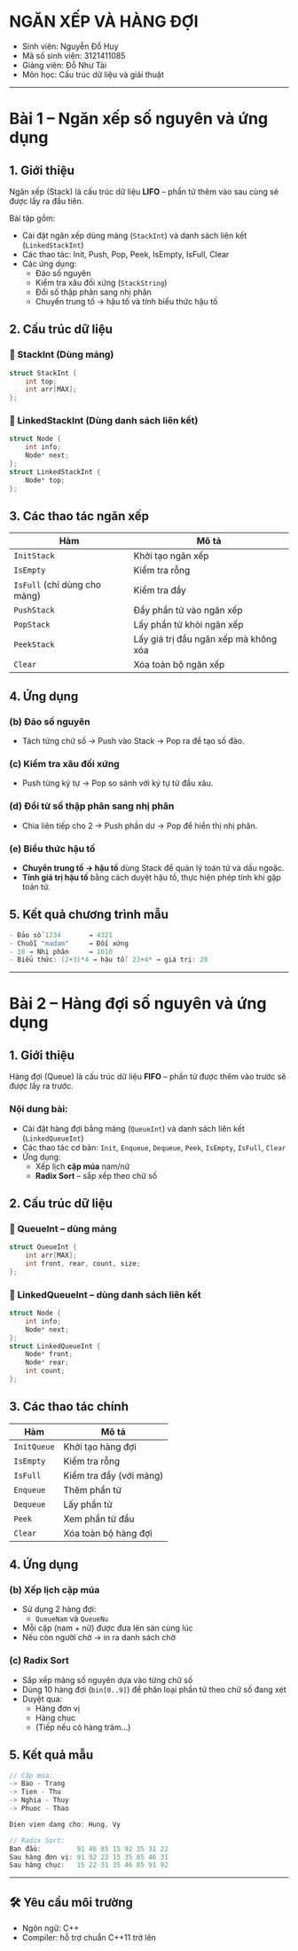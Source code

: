 # NGĂN XẾP VÀ HÀNG ĐỢI
- Sinh viên: Nguyễn Đỗ Huy
- Mã số sinh viên: 3121411085
- Giảng viên: Đỗ Như Tài
- Môn học: Cấu trúc dữ liệu và giải thuật

---

# Bài 1 – Ngăn xếp số nguyên và ứng dụng
## 1. Giới thiệu
Ngăn xếp (Stack) là cấu trúc dữ liệu **LIFO** – phần tử thêm vào sau cùng sẽ được lấy ra đầu tiên.

Bài tập gồm:
- Cài đặt ngăn xếp dùng mảng (`StackInt`) và danh sách liên kết (`LinkedStackInt`)
- Các thao tác: Init, Push, Pop, Peek, IsEmpty, IsFull, Clear
- Các ứng dụng:
  - Đảo số nguyên
  - Kiểm tra xâu đối xứng (`StackString`)
  - Đổi số thập phân sang nhị phân
  - Chuyển trung tố → hậu tố và tính biểu thức hậu tố

## 2. Cấu trúc dữ liệu
### 🔹 StackInt (Dùng mảng)
```cpp
struct StackInt {
    int top;
    int arr[MAX];
};
```

### 🔹 LinkedStackInt (Dùng danh sách liên kết)
```cpp
struct Node {
    int info;
    Node* next;
};
struct LinkedStackInt {
    Node* top;
};
```

## 3. Các thao tác ngăn xếp
| Hàm | Mô tả |
|-----|------|
| `InitStack` | Khởi tạo ngăn xếp |
| `IsEmpty` | Kiểm tra rỗng |
| `IsFull` (chỉ dùng cho mảng) | Kiểm tra đầy |
| `PushStack` | Đẩy phần tử vào ngăn xếp |
| `PopStack` | Lấy phần tử khỏi ngăn xếp |
| `PeekStack` | Lấy giá trị đầu ngăn xếp mà không xóa |
| `Clear` | Xóa toàn bộ ngăn xếp |

## 4. Ứng dụng
### (b) Đảo số nguyên
- Tách từng chữ số → Push vào Stack → Pop ra để tạo số đảo.

### (c) Kiểm tra xâu đối xứng
- Push từng ký tự → Pop so sánh với ký tự từ đầu xâu.

### (d) Đổi từ số thập phân sang nhị phân
- Chia liên tiếp cho 2 → Push phần dư → Pop để hiển thị nhị phân.

### (e) Biểu thức hậu tố
- **Chuyển trung tố → hậu tố** dùng Stack để quản lý toán tử và dấu ngoặc.
- **Tính giá trị hậu tố** bằng cách duyệt hậu tố, thực hiện phép tính khi gặp toán tử.

## 5. Kết quả chương trình mẫu
```cpp
- Đảo số 1234       → 4321
- Chuỗi "madam"     → Đối xứng
- 10 → Nhị phân     → 1010
- Biểu thức: (2+3)*4 → hậu tố: 23+4* → giá trị: 20
```

---

# Bài 2 – Hàng đợi số nguyên và ứng dụng
## 1. Giới thiệu
Hàng đợi (Queue) là cấu trúc dữ liệu **FIFO** – phần tử được thêm vào trước sẽ được lấy ra trước.

### Nội dung bài:
- Cài đặt hàng đợi bằng mảng (`QueueInt`) và danh sách liên kết (`LinkedQueueInt`)
- Các thao tác cơ bản: `Init`, `Enqueue`, `Dequeue`, `Peek`, `IsEmpty`, `IsFull`, `Clear`
- Ứng dụng:
  - Xếp lịch **cặp múa** nam/nữ
  - **Radix Sort** – sắp xếp theo chữ số

## 2. Cấu trúc dữ liệu
### 🔹 QueueInt – dùng mảng
```cpp
struct QueueInt {
    int arr[MAX];
    int front, rear, count, size;
};
```

### 🔹 LinkedQueueInt – dùng danh sách liên kết
```cpp
struct Node {
    int info;
    Node* next;
};
struct LinkedQueueInt {
    Node* front;
    Node* rear;
    int count;
};
```

## 3. Các thao tác chính
| Hàm | Mô tả |
|-----|------|
| `InitQueue` | Khởi tạo hàng đợi |
| `IsEmpty` | Kiểm tra rỗng |
| `IsFull` | Kiểm tra đầy (với mảng) |
| `Enqueue` | Thêm phần tử |
| `Dequeue` | Lấy phần tử |
| `Peek` | Xem phần tử đầu |
| `Clear` | Xóa toàn bộ hàng đợi |

## 4. Ứng dụng
### (b) Xếp lịch cặp múa
- Sử dụng 2 hàng đợi:
  - `QueueNam` và `QueueNu`
- Mỗi cặp (nam + nữ) được đưa lên sàn cùng lúc
- Nếu còn người chờ → in ra danh sách chờ

### (c) Radix Sort
- Sắp xếp mảng số nguyên dựa vào từng chữ số
- Dùng 10 hàng đợi (`bin[0..9]`) để phân loại phần tử theo chữ số đang xét
- Duyệt qua:
  - Hàng đơn vị
  - Hàng chục
  - (Tiếp nếu có hàng trăm...)

## 5. Kết quả mẫu
```cpp
// Cặp múa:
-> Bao - Trang
-> Tien - Thu
-> Nghia - Thuy
-> Phuoc - Thao

Dien vien dang cho: Hung, Vy

// Radix Sort:
Ban đầu:         91 46 85 15 92 35 31 22
Sau hàng đơn vị: 91 92 22 15 35 85 46 31
Sau hàng chục:   15 22 31 35 46 85 91 92
```

---

## 🛠 Yêu cầu môi trường

- Ngôn ngữ: C++
- Compiler: hỗ trợ chuẩn C++11 trở lên